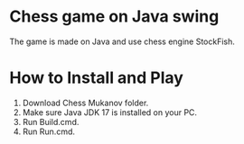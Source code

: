 # Chess game on Java swing
The game is made on Java and use chess engine StockFish.
# How to Install and Play
1. Download Chess Mukanov folder.
2. Make sure Java JDK 17 is installed on your PC.
3. Run Build.cmd.
4. Run Run.cmd.
